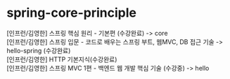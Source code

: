 # spring-core-principle
[인프런/김영한] 스프링 핵심 원리 - 기본편 (수강완료) -> core <br>
[인프런/김영한] 스프링 입문 - 코드로 배우는 스프링 부트, 웹MVC, DB 접근 기술 -> hello-spring (수강완료) <br>
[인프런/김영한] HTTP 기본지식(수강완료)<br>
[인프런/김영한] 스프링 MVC 1편 - 백엔드 웹 개발 핵심 기술 (수강중) -> hello <br>

